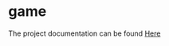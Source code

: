 # game
The project documentation can be found <a href="https://liveconcordia-my.sharepoint.com/:f:/g/personal/z_angelu_live_concordia_ca/El6ymUaXCr5CpwWhrMiNrbcBn4lDl7zquVXlIV2IQPEBMg?e=rsfREI">Here</a>
